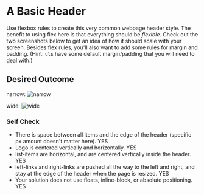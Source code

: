 # A Basic Header

Use flexbox rules to create this very common webpage header style. The benefit to using flex here is that everything should be _flexible_. Check out the two screenshots below to get an idea of how it should scale with your screen. Besides flex rules, you'll also want to add some rules for margin and padding. (Hint: `ul`s have some default margin/padding that you will need to deal with.)

## Desired Outcome

narrow:
![narrow](./desired-outcome-narrow.png)

wide: 
![wide](./desired-outcome-wide.png)

### Self Check
- There is space between all items and the edge of the header (specific px amount doesn't matter here). YES
- Logo is centered vertically and horizontally. YES 
- list-items are horizontal, and are centered vertically inside the header. YES
- left-links and right-links are pushed all the way to the left and right, and stay at the edge of the header when the page is resized. YES 
- Your solution does not use floats, inline-block, or absolute positioning. YES